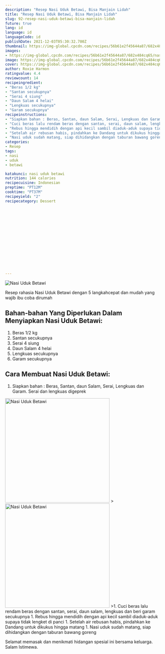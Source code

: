 ```yaml
---
description: "Resep Nasi Uduk Betawi, Bisa Manjain Lidah"
title: "Resep Nasi Uduk Betawi, Bisa Manjain Lidah"
slug: 92-resep-nasi-uduk-betawi-bisa-manjain-lidah
future: true
lang: id
language: id
languageCode: id
publishDate: 2021-12-03T05:30:32.700Z 
thumbnail: https://img-global.cpcdn.com/recipes/56b61e2f45644a87/682x484cq65/nasi-uduk-betawi-foto-resep-utama.webp
images:
- https://img-global.cpcdn.com/recipes/56b61e2f45644a87/682x484cq65/nasi-uduk-betawi-foto-resep-utama.webp
image: https://img-global.cpcdn.com/recipes/56b61e2f45644a87/682x484cq65/nasi-uduk-betawi-foto-resep-utama.webp
cover: https://img-global.cpcdn.com/recipes/56b61e2f45644a87/682x484cq65/nasi-uduk-betawi-foto-resep-utama.webp
author: Roxie Harmon
ratingvalue: 4.4
reviewcount: 14
recipeingredient:
- "Beras 1/2 kg"
- "Santan secukupnya"
- "Serai 4 siung"
- "Daun Salam 4 helai"
- "Lengkuas secukupnya"
- "Garam secukupnya"
recipeinstructions:
- "Siapkan bahan : Beras, Santan, daun Salam, Serai, Lengkuas dan Garam. Serai dan lengkuas digeprek"
- "Cuci beras lalu rendam beras dengan santan, serai, daun salam, lengkuas dan beri garam secukupnya"
- "Rebus hingga mendidih dengan api kecil sambil diaduk-aduk supaya tidak lengket di panci"
- "Setelah air rebusan habis, pindahkan ke Dandang untuk dikukus hingga matang"
- "Nasi uduk sudah matang, siap dihidangkan dengan taburan bawang goreng"
categories:
- Resep
tags:
- nasi
- uduk
- betawi

katakunci: nasi uduk betawi 
nutrition: 144 calories
recipecuisine: Indonesian
preptime: "PT12M"
cooktime: "PT37M"
recipeyield: "2"
recipecategory: Dessert


     
    
    
    
    
    
    
    
    
    
    
      
    
---
```



![Nasi Uduk Betawi](https://img-global.cpcdn.com/recipes/56b61e2f45644a87/682x484cq65/nasi-uduk-betawi-foto-resep-utama.webp)

Resep rahasia Nasi Uduk Betawi    dengan 5 langkahcepat dan mudah yang wajib ibu coba dirumah

<!--inarticleads1-->

## Bahan-bahan Yang Diperlukan Dalam Menyiapkan Nasi Uduk Betawi:

1. Beras 1/2 kg
1. Santan secukupnya
1. Serai 4 siung
1. Daun Salam 4 helai
1. Lengkuas secukupnya
1. Garam secukupnya



<!--inarticleads2-->

## Cara Membuat Nasi Uduk Betawi:

1. Siapkan bahan : Beras, Santan, daun Salam, Serai, Lengkuas dan Garam. Serai dan lengkuas digeprek
<img class="lazyload" data-src="https://img-global.cpcdn.com/steps/0e02e60f2f6754c5/160x128cq70/nasi-uduk-betawi-langkah-memasak-1-foto.webp" alt="Nasi Uduk Betawi" width="340" height="340">
><img class="lazyload" data-src="https://img-global.cpcdn.com/steps/0944a9dc8eda452b/160x128cq70/nasi-uduk-betawi-langkah-memasak-1-foto.webp" alt="Nasi Uduk Betawi" width="340" height="340">
>1. Cuci beras lalu rendam beras dengan santan, serai, daun salam, lengkuas dan beri garam secukupnya
1. Rebus hingga mendidih dengan api kecil sambil diaduk-aduk supaya tidak lengket di panci
1. Setelah air rebusan habis, pindahkan ke Dandang untuk dikukus hingga matang
1. Nasi uduk sudah matang, siap dihidangkan dengan taburan bawang goreng




Selamat memasak dan menikmati hidangan spesial ini bersama keluarga. Salam Istimewa.
